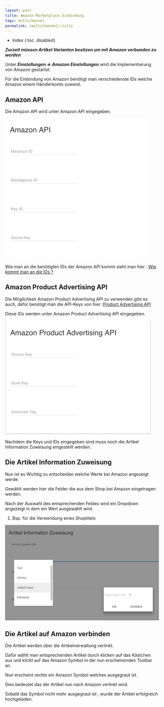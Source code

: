 ```yaml
---
layout: post
title: Amazon Marketplace Einbindung
tags: multichannel
permalink: /multichannel/:title
---
```



+ Index
{:toc .disabled}


***Zurzeit  müssen Artikel Varianten besitzen um mit Amazon verbunden zu werden***


Unter ***Einstellungen => Amazon Einstellungen*** wird die Implementierung von Amazon gestartet.


Für die Einbindung von Amazon benötigt man verschiedenste IDs welche Amazon einem Händlerkonto zuweist.


## Amazon API


Die Amazon API wird unter Amazon API eingegeben.


![Amazon API][img2]


Wie man an die benötigten IDs  der Amazon API kommt sieht man hier : [Wie kommt man an die IDs ?][1]


## Amazon Product Advertising API


Die Möglichkeit Amazon Product Advertising API zu verwenden gibt es auch, dafür benötigt man die API-Keys von hier: [Product Advertising API][2]


Diese IDs werden unter Amazon Product Advertising API eingegeben.


![Amazon Product Advertising API][img3]


Nachdem die Keys und IDs eingegeben sind muss noch die Artikel Information Zuweisung eingestellt werden.


## Die Artikel Information Zuweisung


Nun ist es Wichtig zu entscheiden welche Werte bei Amazon angezeigt werde.


Gewählt werden hier die Felder die aus dem Shop bei Amazon eingetragen werden.


Nach der Auswahl des entsprechenden Feldes wird ein Dropdown angezeigt in dem ein Wert ausgewählt wird.


1. Bsp. für die Verwendung eines Shoptitels


![dropdown][img1]


## Die Artikel auf Amazon verbinden


Die Artikel werden über die Artikelverwaltung verlinkt.


Dafür wählt man entsprechenden Artikel durch klicken auf das Kästchen aus und klickt auf das Amazon Symbol in der nun erscheinenden Toolbar an.


Nun erscheint rechts ein Amazon Symbol welches ausgegraut ist. 


Dies bedeutet das der Artikel nun nach Amazon verlinkt wird. 


Sobald das Symbol nicht mehr ausgegraut ist , wurde der Artikel erfolgreich hochgeladen.








[1]: https://developer.amazonservices.de/gp/mws/faq.html
[2]: https://partnernet.amazon.de/gp/advertising/api/detail/main.html
[img1]: /img/multichannel/amazon_dropdown.png
[img2]: /img/multichannel/amazon_api1.png
[img3]: /img/multichannel/amazon_api2.png
